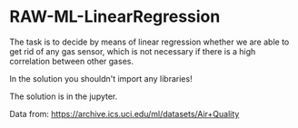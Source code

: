 # RAW-ML-LinearRegression
The task is to decide by means of linear regression whether we are able to get rid of any gas sensor, which is not necessary if there is a high correlation between other gases.</br>

In the solution you shouldn't import any libraries!

The solution is in the jupyter.</br>

Data from:
https://archive.ics.uci.edu/ml/datasets/Air+Quality</br>


